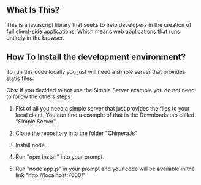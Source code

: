 What Is This?
-------------

This is a javascript library that seeks to help developers in the creation of full client-side applications.
Which means web applications that runs entirely in the browser.


How To Install the development environment?
-------------------------------------------
To run this code locally you just will need a simple server that provides static files.

Obs: If you decided to not use the Simple Server example you do not need to follow the others steps

1. Fist of all you need a simple server that just provides the files to your local client.
	You can find a example of that in the Downloads tab called "Simple Server".

2. Clone the repository into the folder "ChimeraJs"

3. Install node.

4. Run "npm install" into your prompt.

5. Run "node app.js" in your prompt and your code will be available in the link "http://localhost:7000/"
